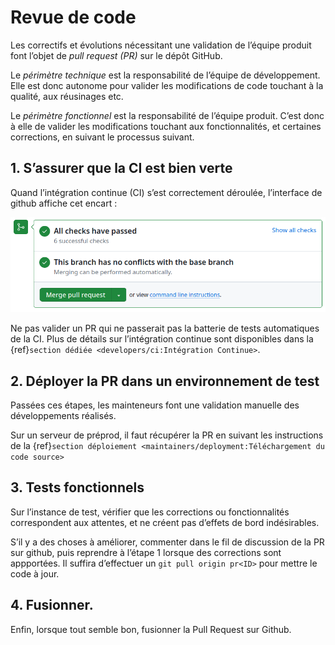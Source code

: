 # Revue de code

Les correctifs et évolutions nécessitant une validation de l’équipe produit font l’objet de *pull request (PR)* sur le dépôt GitHub.

Le *périmètre technique* est la responsabilité de l’équipe de développement.
Elle est donc autonome pour valider les modifications de code touchant à la qualité, aux réusinages etc.

Le *périmètre fonctionnel* est la responsabilité de l’équipe produit.
C’est donc à elle de valider les modifications touchant aux fonctionnalités, et certaines corrections, en suivant le processus suivant.

## 1. S’assurer que la CI est bien verte

Quand l’intégration continue (CI) s’est correctement déroulée, l’interface de github affiche cet encart :

![ci](../_static/ci.png)

Ne pas valider un PR qui ne passerait pas la batterie de tests automatiques de la CI.
Plus de détails sur l’intégration continue sont disponibles dans la {ref}`section dédiée <developers/ci:Intégration Continue>`.

## 2. Déployer la PR dans un environnement de test

Passées ces étapes, les mainteneurs font une validation manuelle des développements réalisés.

Sur un serveur de préprod, il faut récupérer la PR en suivant les instructions de la {ref}`section déploiement <maintainers/deployment:Téléchargement du code source>`

## 3. Tests fonctionnels

Sur l’instance de test, vérifier que les corrections ou fonctionnalités correspondent aux attentes, et ne créent pas d’effets de bord indésirables.

S’il y a des choses à améliorer, commenter dans le fil de discussion de la PR sur github, puis reprendre à l’étape 1 lorsque des corrections sont appportées.
Il suffira d’effectuer un `git pull origin pr<ID>` pour mettre le code à jour.

## 4. Fusionner.

Enfin, lorsque tout semble bon, fusionner la Pull Request sur Github.
